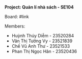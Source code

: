 **Project: Quản lí nhà sách - SE104**

Board: #link

Members:  
- Huỳnh Thúy Diễm - 23520284
- Văn Thị Tường Vy - 23521839
- Chế Vũ Anh Thư - 23521533
- Phan Thị Ngọc Hân - 23520436
